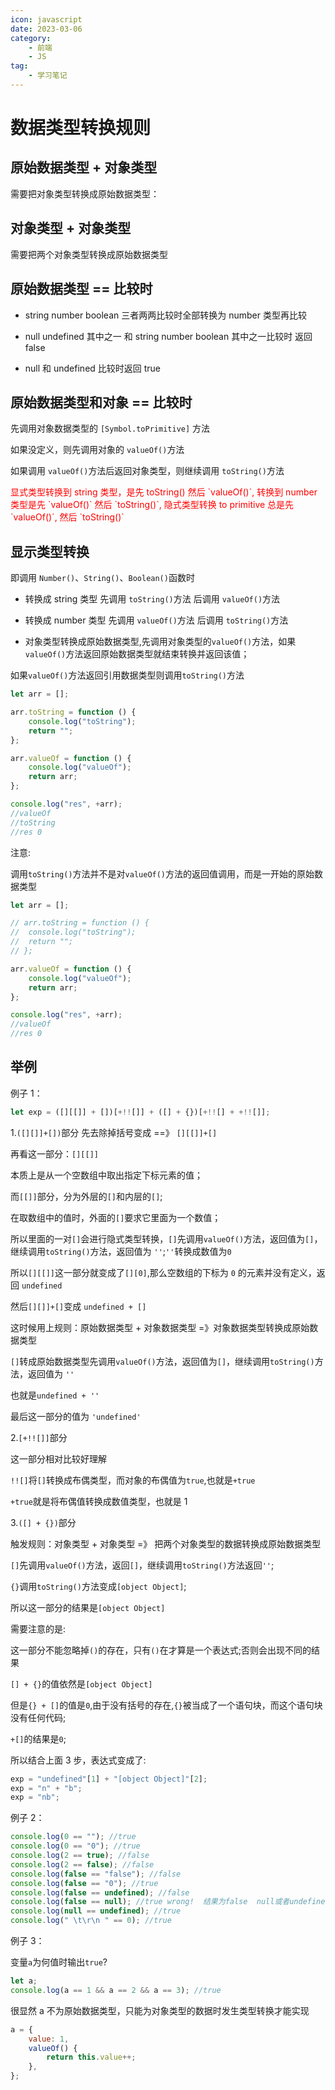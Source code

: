 ```yaml
---
icon: javascript
date: 2023-03-06
category:
    - 前端
    - JS
tag:
    - 学习笔记
---
```


# 数据类型转换规则

## 原始数据类型 + 对象类型

需要把对象类型转换成原始数据类型：

## 对象类型 + 对象类型

需要把两个对象类型转换成原始数据类型

## 原始数据类型 == 比较时

-   string number boolean 三者两两比较时全部转换为 number 类型再比较

-   null undefined 其中之一 和 string number boolean 其中之一比较时 返回 false

-   null 和 undefined 比较时返回 true

## 原始数据类型和对象 == 比较时

先调用对象数据类型的 `[Symbol.toPrimitive]` 方法

如果没定义，则先调用对象的 `valueOf()`方法

如果调用 `valueOf()`方法后返回对象类型，则继续调用 `toString()`方法

<p style="color:red;">显式类型转换到 string 类型，是先 toString() 然后 `valueOf()`, 转换到 number 类型是先 `valueOf()` 然后 `toString()`, 隐式类型转换 to primitive 总是先 `valueOf()`, 然后 `toString()`</p>

## 显示类型转换

即调用 `Number()`、`String()`、`Boolean()`函数时

-   转换成 string 类型 先调用 `toString()`方法 后调用 `valueOf()`方法

-   转换成 number 类型 先调用 `valueOf()`方法 后调用 `toString()`方法

-   对象类型转换成原始数据类型,先调用对象类型的`valueOf()`方法，如果`valueOf()`方法返回原始数据类型就结束转换并返回该值；

如果`valueOf()`方法返回引用数据类型则调用`toString()`方法

```js
let arr = [];

arr.toString = function () {
	console.log("toString");
	return "";
};

arr.valueOf = function () {
	console.log("valueOf");
	return arr;
};

console.log("res", +arr);
//valueOf
//toString
//res 0
```

注意:

调用`toString()`方法并不是对`valueOf()`方法的返回值调用，而是一开始的原始数据类型

```js
let arr = [];

// arr.toString = function () {
// 	console.log("toString");
// 	return "";
// };

arr.valueOf = function () {
	console.log("valueOf");
	return arr;
};

console.log("res", +arr);
//valueOf
//res 0
```

## 举例

例子 1：

```js
let exp = ([][[]] + [])[+!![]] + ([] + {})[+!![] + +!![]];
```

1.`([][]]+[])`部分
先去除掉括号变成 ==》 `[][[]]+[]`

再看这一部分：`[][[]]`

本质上是从一个空数组中取出指定下标元素的值；

而`[[]]`部分，分为外层的`[]`和内层的`[]`;

在取数组中的值时，外面的`[]`要求它里面为一个数值；

所以里面的一对`[]`会进行隐式类型转换，`[]`先调用`valueOf()`方法，返回值为`[]`，继续调用`toString()`方法，返回值为 `''`;`''`转换成数值为`0`

所以`[][[]]`这一部分就变成了`[][0]`,那么空数组的下标为 `0` 的元素并没有定义，返回 `undefined`

然后`[][]]+[]`变成 `undefined + []`

这时候用上规则：原始数据类型 + 对象数据类型 =》对象数据类型转换成原始数据类型

`[]`转成原始数据类型先调用`valueOf()`方法，返回值为`[]`，继续调用`toString()`方法，返回值为 `''`

也就是`undefined + ''`

最后这一部分的值为 `'undefined'`

2.`[+!![]]`部分

这一部分相对比较好理解

`!![]`将`[]`转换成布偶类型，而对象的布偶值为`true`,也就是`+true`

`+true`就是将布偶值转换成数值类型，也就是 1

3.`([] + {})`部分

触发规则：对象类型 + 对象类型 =》 把两个对象类型的数据转换成原始数据类型

`[]`先调用`valueOf()`方法，返回`[]`，继续调用`toString()`方法返回`''`;

`{}`调用`toString()`方法变成`[object Object]`;

所以这一部分的结果是`[object Object]`

需要注意的是:

这一部分不能忽略掉`()`的存在，只有`()`在才算是一个表达式;否则会出现不同的结果

`[] + {}`的值依然是`[object Object]`

但是`{} + []`的值是`0`,由于没有括号的存在,`{}`被当成了一个语句块，而这个语句块没有任何代码;

`+[]`的结果是`0`;

所以结合上面 3 步，表达式变成了:

```js
exp = "undefined"[1] + "[object Object]"[2];
exp = "n" + "b";
exp = "nb";
```

例子 2：

```js
console.log(0 == ""); //true
console.log(0 == "0"); //true
console.log(2 == true); //false
console.log(2 == false); //false
console.log(false == "false"); //false
console.log(false == "0"); //true
console.log(false == undefined); //false
console.log(false == null); //true wrong!  结果为false  null或者undefined和string number boolean比较都是false
console.log(null == undefined); //true
console.log(" \t\r\n " == 0); //true
```

例子 3：

变量`a`为何值时输出`true`?

```js
let a;
console.log(a == 1 && a == 2 && a == 3); //true
```

很显然 a 不为原始数据类型，只能为对象类型的数据时发生类型转换才能实现

```js
a = {
	value: 1,
	valueOf() {
		return this.value++;
	},
};
```
